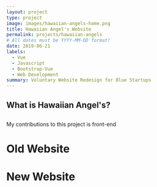```yaml
---
layout: project
type: project
image: images/hawaiian-angels-home.png
title: Hawaiian Angel's Website
permalink: projects/hawaiian-angels
# All dates must be YYYY-MM-DD format!
date: 2019-06-21
labels:
  - Vue
  - Javascript
  - Bootstrap-Vue
  - Web Development
summary: Voluntary Website Redesign for Blue Startups 
---
```



## What is Hawaiian Angel's?


## 
My contributions to this project is front-end 

# Old Website



# New Website




